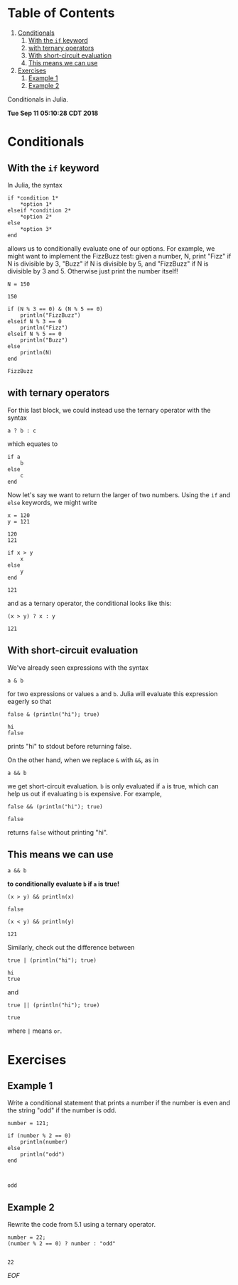 # Table of Contents

1.  [Conditionals](#conditionals)
    1.  [With the `if` keyword](#with-the-if-keyword)
    2.  [with ternary operators](#with-ternary-operators)
    3.  [With short-circuit evaluation](#with-short-circuit-evaluation)
    4.  [This means we can use](#org93720b5)
2.  [Exercises](#exercises)
    1.  [Example 1](#section)
    2.  [Example 2](#section-1)

<div class="ABSTRACT">
Conditionals in Julia.

**Tue Sep 11 05:10:28 CDT 2018**

</div>


<a id="conditionals"></a>

# Conditionals


<a id="with-the-if-keyword"></a>

## With the `if` keyword

In Julia, the syntax

    if *condition 1*
        *option 1*
    elseif *condition 2*
        *option 2*
    else
        *option 3*
    end

allows us to conditionally evaluate one of our options. For example, we
might want to implement the FizzBuzz test: given a number, N, print
"Fizz" if N is divisible by 3, "Buzz" if N is divisible by 5, and
"FizzBuzz" if N is divisible by 3 and 5. Otherwise just print the number
itself!

    N = 150

    150

    if (N % 3 == 0) & (N % 5 == 0)
        println("FizzBuzz")
    elseif N % 3 == 0
        println("Fizz")
    elseif N % 5 == 0
        println("Buzz")
    else
        println(N)
    end

    FizzBuzz


<a id="with-ternary-operators"></a>

## with ternary operators

For this last block, we could instead use the ternary operator with the
syntax

    a ? b : c

which equates to

    if a
        b
    else
        c
    end

Now let's say we want to return the larger of two numbers. Using the
`if` and `else` keywords, we might write

    x = 120
    y = 121

    120
    121

    if x > y
        x
    else
        y
    end

    121

and as a ternary operator, the conditional looks like this:

    (x > y) ? x : y

    121


<a id="with-short-circuit-evaluation"></a>

## With short-circuit evaluation

We've already seen expressions with the syntax

    a & b

for two expressions or values `a` and `b`. Julia will evaluate this
expression eagerly so that

    false & (println("hi"); true)

    hi
    false

prints "hi" to stdout before returning false.

On the other hand, when we replace `&` with `&&`, as in

    a && b

we get short-circuit evaluation. `b` is only evaluated if `a` is true,
which can help us out if evaluating `b` is expensive. For example,

    false && (println("hi"); true)

    false

returns `false` without printing "hi".


<a id="org93720b5"></a>

## This means we can use

    a && b

**to conditionally evaluate `b` if `a` is true!**

    (x > y) && println(x)

    false

    (x < y) && println(y)

    121

Similarly, check out the difference between

    true | (println("hi"); true)

    hi
    true

and

    true || (println("hi"); true)

    true

where `|` means `or`.


<a id="exercises"></a>

# Exercises


<a id="section"></a>

## Example 1

Write a conditional statement that prints a number if the number is even
and the string "odd" if the number is odd.

    number = 121;

    if (number % 2 == 0)
        println(number)
    else
        println("odd")
    end



    odd


<a id="section-1"></a>

## Example 2

Rewrite the code from 5.1 using a ternary operator.

    number = 22;
    (number % 2 == 0) ? number : "odd"


    22

*EOF*

